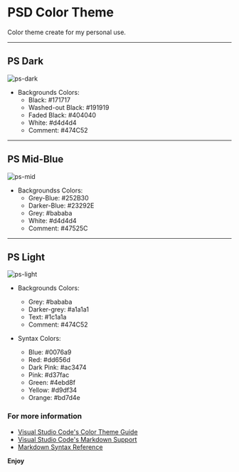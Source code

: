 # PSD Color Theme

Color theme create for my personal use.

---

## PS Dark

![ps-dark](https://shrty.pw/Dk8YZU.png)

- Backgrounds Colors:
  - Black: #171717
  - Washed-out Black: #191919
  - Faded Black: #404040
  - White: #d4d4d4
  - Comment: #474C52

---

## PS Mid-Blue

![ps-mid](https://shrty.pw/zRFbVP.png)

- Backgroundss Colors:
  - Grey-Blue: #252B30
  - Darker-Blue: #23292E
  - Grey: #bababa
  - White: #d4d4d4
  - Comment: #47525C

---

## PS Light

![ps-light](https://shrty.pw/Dk8YZU.png)

- Backgrounds Colors:

  - Grey: #bababa
  - Darker-grey: #a1a1a1
  - Text: #1c1a1a
  - Comment: #474C52

- Syntax Colors:
  - Blue: #0076a9
  - Red: #dd656d
  - Dark Pink: #ac3474
  - Pink: #d37fac
  - Green: #4ebd8f
  - Yellow: #d9df34
  - Orange: #bd7d4e

### For more information

- [Visual Studio Code's Color Theme Guide](https://code.visualstudio.com/api/references/theme-color)
- [Visual Studio Code's Markdown Support](http://code.visualstudio.com/docs/languages/markdown)
- [Markdown Syntax Reference](https://help.github.com/articles/markdown-basics/)

**Enjoy**
